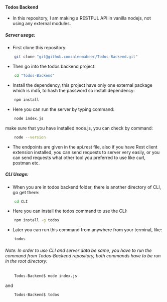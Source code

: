 #### Todos Backend
* In this repository, I am making a RESTFUL API in vanilla nodejs, not using any external modules.

##### Server usage:
* First clone this repository:
```bash
    git clone "git@github.com:aleemaheer/Todos-Backend.git"
```
* Then go into the todos backend project:
```bash
    cd "Todos-Backend"
```
* Install the dependency, this project have only one external package which is md5, to hash the password so install dependency:
```bash
    npm install
```
* Here you can run the server by typing command:
```bash
    node index.js
```
make sure that you have installed node.js, you can check by command:
```bash
    node --version
```
* The endpoints are given in the api.rest file, also if you have Rest client extension installed, you can send requests to server very easily, or you can send requests what other tool you preferred to use like curl, postman etc.

##### CLI Usage: 
* When you are in todos backend folder, there is another directory of CLI, go get there:
```bash
    cd CLI
```
* Here you can install the todos command to use the CLI:
```bash
    npm install -g todos
```
* Later you can run this command from anywhere from your terminal, like:
```bash
    todos
```

###### Note: In order to use CLI and server data be same, you have to run the command from Todos-Backend repository, both commands have to be run in the root directory:
```bash
    Todos-Backend$ node index.js
```
and
```bash
    Todos-Backend$ todos
```